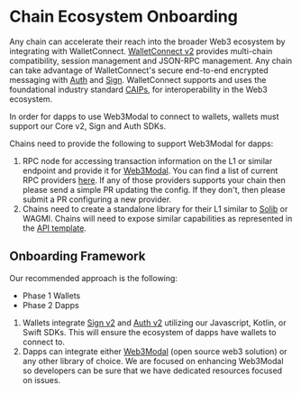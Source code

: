 # Chain Ecosystem Onboarding

Any chain can accelerate their reach into the broader Web3 ecosystem by integrating with WalletConnect. [WalletConnect v2](https://medium.com/walletconnect/walletconnect-v2-0-protocol-whats-new-3243fa80d312) provides multi-chain compatibility, session management and JSON-RPC management. Any chain can take advantage of WalletConnect's secure end-to-end encrypted messaging with [Auth](https://medium.com/walletconnect/introducing-walletconnect-auth-one-click-wallet-login-to-simplify-web3-ux-9cc11fd18aba) and [Sign](https://medium.com/walletconnect/walletconnect-sign-v2-0-the-final-release-is-here-864b21e8d1ca). 
WalletConnect supports and uses the foundational industry standard [CAIPs](https://github.com/ChainAgnostic/CAIPs), for interoperability in the Web3 ecosystem.


In order for dapps to use Web3Modal to connect to wallets, wallets must support our Core v2, Sign and Auth SDKs.

Chains need to provide the following to support Web3Modal for dapps:
1. RPC node for accessing transaction information on the L1 or similar endpoint and provide it for [Web3Modal](https://github.com/WalletConnect/web3modal). You can find a list of current RPC providers [here](https://github.com/WalletConnect/rpc-proxy/blob/master/src/env.rs#L79-L113). If any of those providers supports your chain then please send a simple PR updating the config. If they don't, then please submit a PR configuring a new provider.
2. Chains need to create a standalone library for their L1 similar to [Solib](https://github.com/WalletConnect/solib) or WAGMI. Chains will need to expose similar capabilities as represented in the [API template](https://github.com/WalletConnect/web3modal/tree/V2/chains/ethereum).

## Onboarding Framework
Our recommended approach is the following: 

- Phase 1 Wallets
- Phase 2 Dapps
1. Wallets integrate [Sign v2](../introduction/sign.md) and [Auth v2](../introduction/auth.md) utilizing our Javascript, Kotlin, or Swift SDKs. This will ensure the ecosystem of dapps have wallets to connect to.
2. Dapps can integrate either [Web3Modal](../introduction/web3modal.md) (open source web3 solution) or any other library of choice. We are focused on enhancing Web3Modal so developers can be sure that we have dedicated resources focused on issues.
